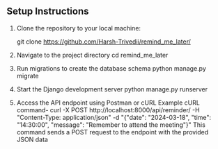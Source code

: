 ## Setup Instructions

1. Clone the repository to your local machine:
   
   git clone https://github.com/Harsh-Trivedii/remind_me_later/

2. Navigate to the project directory
   cd remind_me_later

3. Run migrations to create the database schema
   python manage.py migrate

4. Start the Django development server
   python manage.py runserver

4. Access the API endpoint using Postman or cURL
   Example cURL command- curl -X POST http://localhost:8000/api/reminder/ -H "Content-Type: application/json" -d "{\"date\": \"2024-03-18\", \"time\": \"14:30:00\", \"message\": \"Remember to attend the meeting\"}"
This command sends a POST request to the endpoint with the provided JSON data
